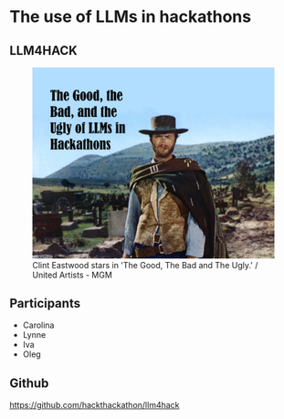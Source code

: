 # The use of LLMs in hackathons

## LLM4HACK

<figure>
    <img src="./images/good_bad_ugly_llms.jpg"
         alt="picture of Clint Eastwood from the Good, the Bad, and the Ugly movie with text adding of LLMs in hackathons">
    <figcaption>Clint Eastwood stars in 'The Good, The Bad and The Ugly.' / United Artists - MGM</figcaption>
</figure>

## Participants

- Carolina
- Lynne
- Iva
- Oleg

## Github

https://github.com/hackthackathon/llm4hack
